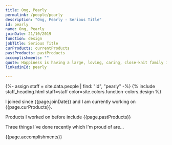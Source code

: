 ```yaml
---
title: Ong, Pearly
permalink: /people/pearly
description: "Ong, Pearly - Serious Title"
id: pearly
name: Ong, Pearly
joinDate: 21/10/2019
function: design
jobTitle: Serious Title
curProducts: currentProducts
pastProducts: pastProducts
accomplishments: ""
quote: Happiness is having a large, loving, caring, close-knit family in another city.
linkedinId: pearly

---
```


{%- assign staff = site.data.people | find: "id", "pearly" -%}
{% include staff_heading.html staff=staff color=site.colors.function-colors.design %}

<p>I joined since {{page.joinDate}} and I am currently working on {{page.curProducts}}.</p>

<p>Products I worked on before include {{page.pastProducts}}</p>

<p>Three things I've done recently which I'm proud of are...</p>
{{page.accomplishments}}
